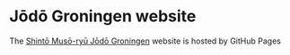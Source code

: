 # Jōdō Groningen website

The [Shintō Musō-ryū Jōdō Groningen](https://jodo-groningen.nl) website is hosted by GitHub Pages
